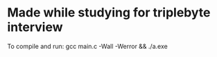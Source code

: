 # Made while studying for triplebyte interview

To compile and run:
gcc main.c -Wall -Werror && ./a.exe
